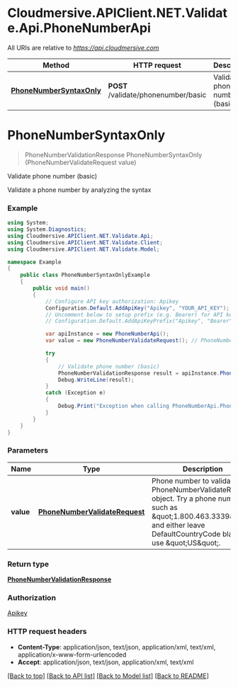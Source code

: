 # Cloudmersive.APIClient.NET.Validate.Api.PhoneNumberApi

All URIs are relative to *https://api.cloudmersive.com*

Method | HTTP request | Description
------------- | ------------- | -------------
[**PhoneNumberSyntaxOnly**](PhoneNumberApi.md#phonenumbersyntaxonly) | **POST** /validate/phonenumber/basic | Validate phone number (basic)


<a name="phonenumbersyntaxonly"></a>
# **PhoneNumberSyntaxOnly**
> PhoneNumberValidationResponse PhoneNumberSyntaxOnly (PhoneNumberValidateRequest value)

Validate phone number (basic)

Validate a phone number by analyzing the syntax

### Example
```csharp
using System;
using System.Diagnostics;
using Cloudmersive.APIClient.NET.Validate.Api;
using Cloudmersive.APIClient.NET.Validate.Client;
using Cloudmersive.APIClient.NET.Validate.Model;

namespace Example
{
    public class PhoneNumberSyntaxOnlyExample
    {
        public void main()
        {
            // Configure API key authorization: Apikey
            Configuration.Default.AddApiKey("Apikey", "YOUR_API_KEY");
            // Uncomment below to setup prefix (e.g. Bearer) for API key, if needed
            // Configuration.Default.AddApiKeyPrefix("Apikey", "Bearer");

            var apiInstance = new PhoneNumberApi();
            var value = new PhoneNumberValidateRequest(); // PhoneNumberValidateRequest | Phone number to validate in a PhoneNumberValidateRequest object.  Try a phone number such as \"1.800.463.3339\", and either leave DefaultCountryCode blank or use \"US\".

            try
            {
                // Validate phone number (basic)
                PhoneNumberValidationResponse result = apiInstance.PhoneNumberSyntaxOnly(value);
                Debug.WriteLine(result);
            }
            catch (Exception e)
            {
                Debug.Print("Exception when calling PhoneNumberApi.PhoneNumberSyntaxOnly: " + e.Message );
            }
        }
    }
}
```

### Parameters

Name | Type | Description  | Notes
------------- | ------------- | ------------- | -------------
 **value** | [**PhoneNumberValidateRequest**](PhoneNumberValidateRequest.md)| Phone number to validate in a PhoneNumberValidateRequest object.  Try a phone number such as \&quot;1.800.463.3339\&quot;, and either leave DefaultCountryCode blank or use \&quot;US\&quot;. | 

### Return type

[**PhoneNumberValidationResponse**](PhoneNumberValidationResponse.md)

### Authorization

[Apikey](../README.md#Apikey)

### HTTP request headers

 - **Content-Type**: application/json, text/json, application/xml, text/xml, application/x-www-form-urlencoded
 - **Accept**: application/json, text/json, application/xml, text/xml

[[Back to top]](#) [[Back to API list]](../README.md#documentation-for-api-endpoints) [[Back to Model list]](../README.md#documentation-for-models) [[Back to README]](../README.md)

